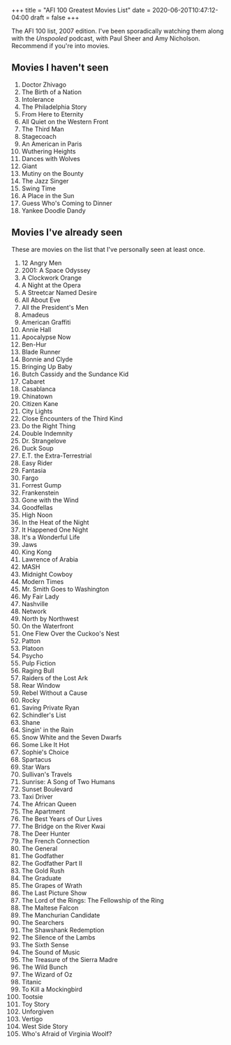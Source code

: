 +++
title = "AFI 100 Greatest Movies List"
date = 2020-06-20T10:47:12-04:00
draft = false
+++

The AFI 100 list, 2007 edition. I've been sporadically watching them
along with the *Unspooled* podcast, with Paul Sheer and Amy Nicholson.
Recommend if you're into movies.

## Movies I haven't seen

1. Doctor Zhivago
1. The Birth of a Nation
1. Intolerance
1. The Philadelphia Story
1. From Here to Eternity
1. All Quiet on the Western Front
1. The Third Man
1. Stagecoach
1. An American in Paris
1. Wuthering Heights
1. Dances with Wolves
1. Giant
1. Mutiny on the Bounty
1. The Jazz Singer
1. Swing Time
1. A Place in the Sun
1. Guess Who's Coming to Dinner
1. Yankee Doodle Dandy

## Movies I've already seen

These are movies on the list that I've personally seen at least once.

1. 12 Angry Men
1. 2001: A Space Odyssey
1. A Clockwork Orange
1. A Night at the Opera
1. A Streetcar Named Desire
1. All About Eve
1. All the President's Men
1. Amadeus
1. American Graffiti
1. Annie Hall
1. Apocalypse Now
1. Ben-Hur
1. Blade Runner
1. Bonnie and Clyde
1. Bringing Up Baby
1. Butch Cassidy and the Sundance Kid
1. Cabaret
1. Casablanca
1. Chinatown
1. Citizen Kane
1. City Lights
1. Close Encounters of the Third Kind
1. Do the Right Thing
1. Double Indemnity
1. Dr. Strangelove
1. Duck Soup
1. E.T. the Extra-Terrestrial
1. Easy Rider
1. Fantasia
1. Fargo
1. Forrest Gump
1. Frankenstein
1. Gone with the Wind
1. Goodfellas
1. High Noon
1. In the Heat of the Night
1. It Happened One Night
1. It's a Wonderful Life
1. Jaws
1. King Kong
1. Lawrence of Arabia
1. MASH
1. Midnight Cowboy
1. Modern Times
1. Mr. Smith Goes to Washington
1. My Fair Lady
1. Nashville
1. Network
1. North by Northwest
1. On the Waterfront
1. One Flew Over the Cuckoo's Nest
1. Patton
1. Platoon
1. Psycho
1. Pulp Fiction
1. Raging Bull
1. Raiders of the Lost Ark
1. Rear Window
1. Rebel Without a Cause
1. Rocky
1. Saving Private Ryan
1. Schindler's List
1. Shane
1. Singin' in the Rain
1. Snow White and the Seven Dwarfs
1. Some Like It Hot
1. Sophie's Choice
1. Spartacus
1. Star Wars
1. Sullivan's Travels
1. Sunrise: A Song of Two Humans
1. Sunset Boulevard
1. Taxi Driver
1. The African Queen
1. The Apartment
1. The Best Years of Our Lives
1. The Bridge on the River Kwai
1. The Deer Hunter
1. The French Connection
1. The General
1. The Godfather
1. The Godfather Part II
1. The Gold Rush
1. The Graduate
1. The Grapes of Wrath
1. The Last Picture Show
1. The Lord of the Rings: The Fellowship of the Ring
1. The Maltese Falcon
1. The Manchurian Candidate
1. The Searchers
1. The Shawshank Redemption
1. The Silence of the Lambs
1. The Sixth Sense
1. The Sound of Music
1. The Treasure of the Sierra Madre
1. The Wild Bunch
1. The Wizard of Oz
1. Titanic
1. To Kill a Mockingbird
1. Tootsie
1. Toy Story
1. Unforgiven
1. Vertigo
1. West Side Story
1. Who's Afraid of Virginia Woolf?
